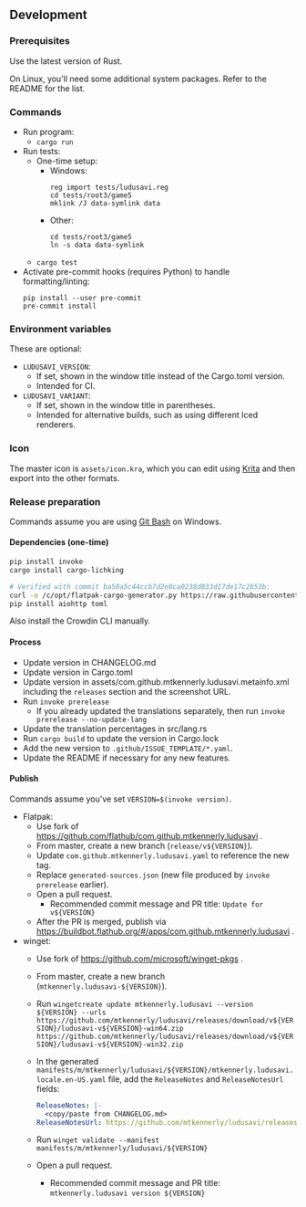 ## Development
### Prerequisites
Use the latest version of Rust.

On Linux, you'll need some additional system packages. Refer to the README
for the list.

### Commands
* Run program:
  * `cargo run`
* Run tests:
  * One-time setup:
    * Windows:
      ```
      reg import tests/ludusavi.reg
      cd tests/root3/game5
      mklink /J data-symlink data
      ```
    * Other:
      ```
      cd tests/root3/game5
      ln -s data data-symlink
      ```
  * `cargo test`
* Activate pre-commit hooks (requires Python) to handle formatting/linting:
  ```
  pip install --user pre-commit
  pre-commit install
  ```

### Environment variables
These are optional:

* `LUDUSAVI_VERSION`:
  * If set, shown in the window title instead of the Cargo.toml version.
  * Intended for CI.
* `LUDUSAVI_VARIANT`:
  * If set, shown in the window title in parentheses.
  * Intended for alternative builds, such as using different Iced renderers.

### Icon
The master icon is `assets/icon.kra`, which you can edit using
[Krita](https://krita.org/en) and then export into the other formats.

### Release preparation
Commands assume you are using [Git Bash](https://git-scm.com) on Windows.

#### Dependencies (one-time)
```bash
pip install invoke
cargo install cargo-lichking

# Verified with commit ba58a5c44ccb7d2e0ca0238d833d17de17c2b53b:
curl -o /c/opt/flatpak-cargo-generator.py https://raw.githubusercontent.com/flatpak/flatpak-builder-tools/master/cargo/flatpak-cargo-generator.py
pip install aiohttp toml
```

Also install the Crowdin CLI manually.

#### Process
* Update version in CHANGELOG.md
* Update version in Cargo.toml
* Update version in assets/com.github.mtkennerly.ludusavi.metainfo.xml
  including the `releases` section and the screenshot URL.
* Run `invoke prerelease`
  * If you already updated the translations separately,
    then run `invoke prerelease --no-update-lang`
* Update the translation percentages in src/lang.rs
* Run `cargo build` to update the version in Cargo.lock
* Add the new version to `.github/ISSUE_TEMPLATE/*.yaml`.
* Update the README if necessary for any new features.

#### Publish
Commands assume you've set `VERSION=$(invoke version)`.

* Flatpak:
  * Use fork of https://github.com/flathub/com.github.mtkennerly.ludusavi .
  * From master, create a new branch (`release/v${VERSION}`).
  * Update `com.github.mtkennerly.ludusavi.yaml` to reference the new tag.
  * Replace `generated-sources.json` (new file produced by `invoke prerelease` earlier).
  * Open a pull request.
    * Recommended commit message and PR title:
      `Update for v${VERSION}`
  * After the PR is merged, publish via https://buildbot.flathub.org/#/apps/com.github.mtkennerly.ludusavi .
* winget:
  * Use fork of https://github.com/microsoft/winget-pkgs .
  * From master, create a new branch (`mtkennerly.ludusavi-${VERSION}`).
  * Run `wingetcreate update mtkennerly.ludusavi --version ${VERSION} --urls https://github.com/mtkennerly/ludusavi/releases/download/v${VERSION}/ludusavi-v${VERSION}-win64.zip https://github.com/mtkennerly/ludusavi/releases/download/v${VERSION}/ludusavi-v${VERSION}-win32.zip`
  * In the generated `manifests/m/mtkennerly/ludusavi/${VERSION}/mtkennerly.ludusavi.locale.en-US.yaml` file,
    add the `ReleaseNotes` and `ReleaseNotesUrl` fields:

    ```yaml
    ReleaseNotes: |-
      <copy/paste from CHANGELOG.md>
    ReleaseNotesUrl: https://github.com/mtkennerly/ludusavi/releases/tag/v${VERSION}
    ```
  * Run `winget validate --manifest manifests/m/mtkennerly/ludusavi/${VERSION}`
  * Open a pull request.
    * Recommended commit message and PR title:
      `mtkennerly.ludusavi version ${VERSION}`
